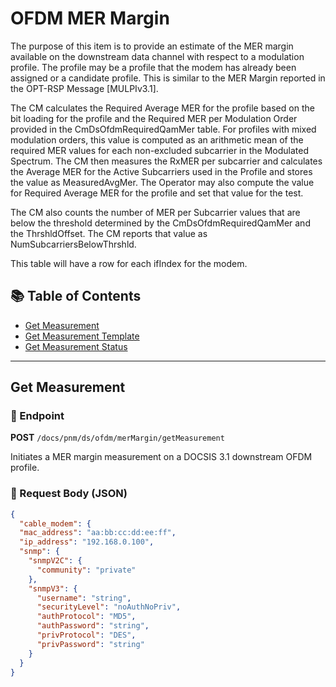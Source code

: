 # OFDM MER Margin

The purpose of this item is to provide an estimate of the MER margin available on the downstream data channel with respect to a modulation profile. The profile may be a profile that the modem has already been assigned or a candidate profile. This is similar to the MER Margin reported in the OPT-RSP Message \[MULPIv3.1].

The CM calculates the Required Average MER for the profile based on the bit loading for the profile and the Required MER per Modulation Order provided in the CmDsOfdmRequiredQamMer table. For profiles with mixed modulation orders, this value is computed as an arithmetic mean of the required MER values for each non-excluded subcarrier in the Modulated Spectrum. The CM then measures the RxMER per subcarrier and calculates the Average MER for the Active Subcarriers used in the Profile and stores the value as MeasuredAvgMer. The Operator may also compute the value for Required Average MER for the profile and set that value for the test.

The CM also counts the number of MER per Subcarrier values that are below the threshold determined by the CmDsOfdmRequiredQamMer and the ThrshldOffset. The CM reports that value as NumSubcarriersBelowThrshld.

This table will have a row for each ifIndex for the modem.

## 📚 Table of Contents

* [Get Measurement](#get-measurement)
* [Get Measurement Template](#get-measurement-template)
* [Get Measurement Status](#get-measurement-status)

---

## Get Measurement

### 🚀 Endpoint

**POST** `/docs/pnm/ds/ofdm/merMargin/getMeasurement`

Initiates a MER margin measurement on a DOCSIS 3.1 downstream OFDM profile.

### 📒 Request Body (JSON)

```json
{
  "cable_modem": {
  "mac_address": "aa:bb:cc:dd:ee:ff", 
  "ip_address": "192.168.0.100",
  "snmp": {
    "snmpV2C": {
      "community": "private"
    },
    "snmpV3": {
      "username": "string",
      "securityLevel": "noAuthNoPriv",
      "authProtocol": "MD5",
      "authPassword": "string",
      "privProtocol": "DES",
      "privPassword": "string"
    }
  }
}

